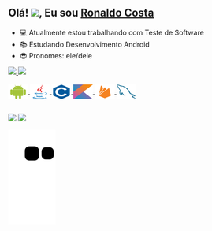 ## Olá! <img src="https://github.com/TheDudeThatCode/TheDudeThatCode/blob/master/Assets/Hi.gif" width="29px">, Eu sou [Ronaldo Costa](https://www.linkedin.com/in/ronaldocoding/) 

- 💻 Atualmente estou trabalhando com Teste de Software
- 📚 Estudando Desenvolvimento Android
- 😎 Pronomes: ele/dele

 <div>
  <a href="https://github.com/ronaldocoding">
  <img height="180em" src="https://github-readme-stats.vercel.app/api?username=ronaldocoding&show_icons=true&theme=dracula&include_all_commits=true&count_private=true"/>
  <img height="180em" src="https://github-readme-stats.vercel.app/api/top-langs/?username=ronaldocoding&layout=compact&langs_count=7&theme=dracula"/>
</div>
<div style="display: inline_block"><br>
  <img align="center" alt="Android" height="30" width="40" src="https://raw.githubusercontent.com/devicons/devicon/master/icons/android/android-plain.svg">
  <img align="center" alt="Java" height="30" width="40" src="https://raw.githubusercontent.com/devicons/devicon/master/icons/java/java-original.svg">
  <img align="center" alt="C" height="30" width="40" src="https://raw.githubusercontent.com/devicons/devicon/master/icons/c/c-plain.svg">
  <img align="center" alt="Kotlin" height="30" width="40" src="https://raw.githubusercontent.com/devicons/devicon/master/icons/kotlin/kotlin-original.svg">
  <img align="center" alt="Firebase" height="30" width="40" src="https://raw.githubusercontent.com/devicons/devicon/master/icons/firebase/firebase-plain.svg">
  <img align="center" alt="Mysql" height="30" width="40" src="https://raw.githubusercontent.com/devicons/devicon/master/icons/mysql/mysql-original.svg">

 </div>
  
  ##
 
<div> 
  <a href = "mailto:ronaldocosta.developer@gmail.com"><img src="https://img.shields.io/badge/-Gmail-%23333?style=for-the-badge&logo=gmail&logoColor=white" target="_blank"></a>
  <a href="https://www.linkedin.com/in/ronaldocoding" target="_blank"><img src="https://img.shields.io/badge/-LinkedIn-%230077B5?style=for-the-badge&logo=linkedin&logoColor=white" target="_blank"></a> 
 
  ![Snake animation](https://github.com/rafaballerini/rafaballerini/blob/output/github-contribution-grid-snake.svg)
 
</div>
